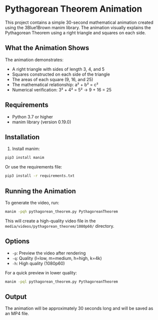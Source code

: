 # Pythagorean Theorem Animation

This project contains a simple 30-second mathematical animation created using the 3Blue1Brown manim library. The animation visually explains the Pythagorean Theorem using a right triangle and squares on each side.

## What the Animation Shows

The animation demonstrates:
- A right triangle with sides of length 3, 4, and 5
- Squares constructed on each side of the triangle
- The areas of each square (9, 16, and 25)
- The mathematical relationship: a² + b² = c²
- Numerical verification: 3² + 4² = 5² → 9 + 16 = 25

## Requirements

- Python 3.7 or higher
- manim library (version 0.19.0)

## Installation

1. Install manim:
```bash
pip3 install manim
```

Or use the requirements file:
```bash
pip3 install -r requirements.txt
```

## Running the Animation

To generate the video, run:
```bash
manim -pqh pythagorean_theorem.py PythagoreanTheorem
```

This will create a high-quality video file in the `media/videos/pythagorean_theorem/1080p60/` directory.

## Options

- `-p`: Preview the video after rendering
- `-q`: Quality (l=low, m=medium, h=high, k=4k)
- `-h`: High quality (1080p60)

For a quick preview in lower quality:
```bash
manim -pql pythagorean_theorem.py PythagoreanTheorem
```

## Output

The animation will be approximately 30 seconds long and will be saved as an MP4 file. 